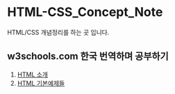 # HTML-CSS_Concept_Note
HTML/CSS 개념정리를 하는 곳 입니다.



## w3schools.com 한국 번역하며 공부하기

1. [HTML 소개](./introduction.md)
2. [HTML 기본예제들](./HTML_basic.md)

